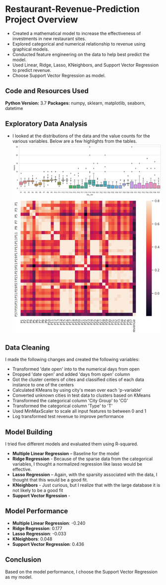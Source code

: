 # Restaurant-Revenue-Prediction  Project Overview 
* Created a mathematical model to increase the effectiveness of investments in new restaurant sites.
* Explored categorical and numerical relationship to revenue using graphical models. 
* Conducted feature engineering on the data to help best predict the model. 
* Used Linear, Ridge, Lasso, KNeighbors, and Support Vector Regression to predict revenue.
* Choose Support Vector Regression as model.

## Code and Resources Used 
**Python Version:** 3.7
**Packages:** numpy, sklearn, matplotlib, seaborn, datetime

## Exploratory Data Analysis
* I looked at the distributions of the data and the value counts for the various variables. Below are a few highlights from the tables.
![](https://github.com/seblobubbleman/Restaurant-Revenue-Prediction/blob/master/image%204%20.png)
![](https://github.com/seblobubbleman/Restaurant-Revenue-Prediction/blob/master/image%203%20.png)

## Data Cleaning
I made the following changes and created the following variables:
* Transformed 'date open' into to the numerical days from open
* Dropped 'date open' and added 'days from open' column
* Got the cluster centers of cites and classified cities of each data instance to one of the centers
* Calculated KMeans by using city's mean over each 'p-variable'
* Converted unknown cities in test data to clusters based on KMeans
* Transformed the categorical column 'City Group' to 'CG'
* Transformed the categorical column 'Type' to 'T'
* Used MinMaxScaler to scale all input features to between 0 and 1
* Log transformed test revenue to improve performance 

## Model Building 
I tried five different models and evaluated them using R-squared.
* **Multiple Linear Regression** – Baseline for the model
* **Ridge Regression** - Because of the sparse data from the categorical variables, I thought a normalized regression like lasso would be effective.
* **Lasso Regression** – Again, with the sparsity associated with the data, I thought that this would be a good fit.
* **KNeighbors** - Just curious, but I realize that with the large database it is not likely to be a good fit
* **Support Vector Rgression** -

## Model Performance
* **Multiple Linear Regression**: -0.240
* **Ridge Regression**: 0.177
* **Lasso Regression**: -0.033
* **KNeighbors**: 0.048
* **Support Vector Regression**: 0.436

## Conclusion
Based on the model performance, I choose the Support Vector Regression as my model. 
